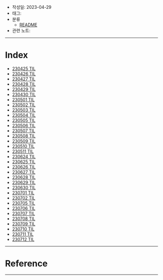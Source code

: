- 작성일: 2023-04-29
- 태그: 
- 분류
	- [README](../README.md)
- 관련 노트:
***
# Index

- [230425 TIL](230425%20TIL.md)
- [230426 TIL](230426%20TIL.md)
- [230427 TIL](230427%20TIL.md)
- [230428 TIL](230428%20TIL.md)
- [230429 TIL](230429%20TIL.md)
- [230430 TIL](230430%20TIL.md)
- [230501 TIL](230501%20TIL.md)
- [230502 TIL](230502%20TIL.md)
- [230503 TIL](230503%20TIL.md)
- [230504 TIL](230504%20TIL.md)
- [230505 TIL](230505%20TIL.md)
- [230506 TIL](230506%20TIL.md)
- [230507 TIL](230507%20TIL.md)
- [230508 TIL](230508%20TIL.md)
- [230509 TIL](230509%20TIL.md)
- [230510 TIL](230510%20TIL.md)
- [230511 TIL](230511%20TIL.md)
- [230624 TIL](230624%20TIL.md)
- [230625 TIL](230625%20TIL.md) 
- [230626 TIL](230626%20TIL.md)
- [230627 TIL](230627%20TIL.md)
- [230628 TIL](230628%20TIL.md)
- [230629 TIL](230629%20TIL.md)
- [230630 TIL](230630%20TIL.md)
- [230701 TIL](230701%20TIL.md)
- [230702 TIL](230702%20TIL.md)
- [230705 TIL](230705%20TIL.md)
- [230706 TIL](230706%20TIL.md)
- [230707 TIL](230707%20TIL.md)
- [230708 TIL](230708%20TIL.md)
- [230709 TIL](230709%20TIL.md)
- [230710 TIL](230710%20TIL.md)
- [230711 TIL](230711%20TIL.md)
- [230712 TIL](230712%20TIL.md)

***
# Reference


***